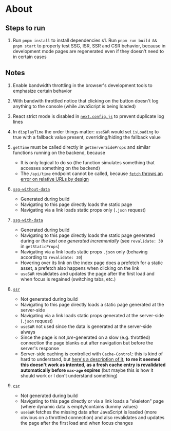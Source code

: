 # About

## Steps to run

1. Run `pnpm install` to install dependencies
s1. Run `pnpm run build && pnpm start` to properly test SSG, ISR, SSR and CSR behavior, because in development mode pages are regenerated even if they doesn't need to in certain cases

## Notes

1. Enable bandwidth throttling in the browser's development tools to emphasize certain behavior
1. With bandwith throttled notice that clicking on the button doesn't log anything to the console (while JavaScript is being loaded)
1. React strict mode is disabled in [`next.config.js`](next.config.js) to prevent duplicate log lines
1. In `displayTime` the order things matter: `useSWR` would set `isLoading` to true with a fallback value present, overriding/hiding the fallback value
1. `getTime` must be called directly in `getServerSideProps` and similar functions running on the backend, because

    - It is only logical to do so (the function simulates something that accesses something on the backend)
    - The `/api/time` endpoint cannot be called, because [`fetch` throws an error on relative URLs by design](https://github.com/vercel/next.js/issues/48344#issuecomment-1507068100)

1. [`ssg-without-data`](pages/ssg-without-data.js)

    - Generated during build
    - Navigating to this page directly loads the static page
    - Navigating via a link loads static props only (`.json` request)

1. [`ssg-with-data`](pages/ssg-with-data.js)

    - Generated during build
    - Navigating to this page directly loads the static page generated during or *the last one generated incrementally* (see `revalidate: 30` in `getStaticProps`)
    - Navigating via a link loads static props `.json` only (behaving according to `revalidate: 30`)
    - Hovering over its link on the index page does a prefetch for a static asset, a prefetch also happens when clicking on the link
    - `useSWR` revalidates and updates the page after the first load and when focus is regained (switching tabs, etc.)

1. [`ssr`](pages/ssr.js)

    - Not generated during build
    - Navigating to this page directly loads a static page generated at the server-side
    - Navigating via a link loads static props generated at the server-side (`.json` request)
    - `useSWR` not used since the data is generated at the server-side always
    - Since the page is not *pre*-generated on a slow (e.g. throttled) connection the page blanks out after navigation but before the server's response
    - Server-side caching is controlled with `Cache-Control`: this is kind of hard to understand, but [here's a description of it](https://web.dev/stale-while-revalidate/), **to me it seemed this doesn't work as intented, as a fresh cache entry is revalidated automatically before `max-age` expires** (but maybe this is how it should work or I don't understand something)

1. [`csr`](pages/csr.js)

    - Not generated during build
    - Navigating to this page directly or via a link loads a "skeleton" page (where dynamic data is empty/contains dummy values)
    - `useSWR` fetches the missing data after JavaScript is loaded (more obvious on a throttled connection) and also revalidates and updates the page after the first load and when focus changes

